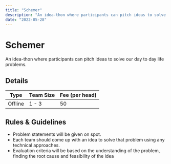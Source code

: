 ```yaml
---
title: "Schemer"
description: "An idea-thon where participants can pitch ideas to solve our day to day life problems."
date: "2022-05-28"
---
```


# Schemer

An idea-thon where participants can pitch ideas to solve our day to day life problems.

## Details

| Type    | Team Size | Fee (per head) |
| ------- | --------- | -------------- |
| Offline | 1 - 3     | 50             |

## Rules & Guidelines

-   Problem statements will be given on spot.
-   Each team should come up with an idea to solve that problem using any technical approaches.
-   Evaluation criteria will be based on the understanding of the problem, finding the root cause and feasibility of the idea
